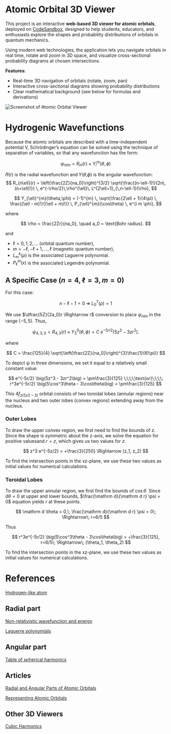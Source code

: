 # Atomic Orbital 3D Viewer
This project is an interactive **web-based 3D viewer for atomic orbitals**, deployed on [CodeSandbox](https://fwnlyk-5173.csb.app/), designed to help students, educators, and enthusiasts explore the shapes and probability distributions of orbitals in quantum mechanics. 

Using modern web technologies, the application lets you navigate orbitals in real time, rotate and zoom in 3D space, and visualize cross-sectional probability diagrams at chosen intersections.

**Features**:
- Real-time 3D navigation of orbitals (rotate, zoom, pan)
- Interactive cross-sectional diagrams showing probability distributions
- Clear mathematical background (see below for formulas and derivations)

![Screenshot of Atomic Orbital Viewer](https://github.com/TaqBostan/content/blob/main/atomic-orbital-viewer.png?raw=true)

# Hydrogenic Wavefunctions

Because the atomic orbitals are described with a time-independent potential V, Schrödinger’s equation can be solved using the technique of separation of variables, so that any wavefunction has the form:

$$ \psi_{nlm} = R_{nl}(r)\times Y_{l}^{m}(\theta,\phi) $$

𝑅⁡(𝑟) is the radial wavefunction and 𝑌⁡(𝜃,𝜙) is the angular wavefunction:
$$
R_{n\ell}(r) =
\left(\frac{2Z}{na_0}\right)^{3/2}
\sqrt{\frac{(n-\ell-1)!}{2n\,(n+\ell)!}}
\, e^{-\rho/2}\,\rho^{\ell}\,
L^{2\ell+1}_{\,n-\ell-1}(\rho),
$$

$$
Y_{\ell}^{m}(\theta,\phi) =
(-1)^{m} \,
\sqrt{\frac{2\ell + 1}{4\pi} \, \frac{(\ell - m)!}{(\ell + m)!}}
\, P_{\ell}^{m}(\cos\theta) \, e^{i m \phi},
$$

where

$$
\rho = \frac{2Zr}{na_0}, \quad
a_0 = \text{Bohr radius}.
$$

and

- $\ell = 0, 1, 2, \dots$ (orbital quantum number),
- $m = -\ell, -\ell+1, \dots, \ell$ (magnetic quantum number),
- $L^{k}_{m}(\rho)$ is the associated Laguerre polynomial.
- $P_{\ell}^{m}(x)$ is the associated Legendre polynomial.

## A Specific Case $`(n = 4, \ell = 3, m = 0)`$

For this case:

$$
n - \ell - 1 = 0 \;\Rightarrow\; L^{7}_{0}(\rho) = 1
$$

We use $`\dfrac{5Z}{2a_0}r \Rightarrow r`$ conversion to place $\psi_{nlm}$ in the range $`(-5, 5)`$. Thus,

$$
\psi_{4,3,0} = R_{4,3}(r)\times Y_{3}^{0}(\theta,\phi) =
C\;e^{-5r/2} \big(5z^3 - 3zr^2\big).
$$

where

$$
C =
\frac{125}{4}
\sqrt{\left(\frac{2Z}{na_0}\right)^{3}\frac{1}{6!\pi}}
$$

To depict $\psi$ in three dimensions, we set it equal to a relatively small constant value:

$$
e^{-5r/2} \big(5z^3 - 3zr^2\big) = \pm\frac{3}{125} \;\;\;\;\text{or}\;\;\;\;
r^3e^{-5r/2} \big(5\cos^3\theta - 3\cos\theta\big) = \pm\frac{3}{125}
$$

This $4f_{z(5z2−3)}$ orbital consists of two toroidal lobes (annular regions) near the nucleus and two outer lobes (convex regions) extending away from the nucleus. 

### Outer Lobes

To draw the upper convex region, we first need to find the bounds of $z$. Since the shape is symmetric about the z-axis, we solve the equation for positive values ​​and $r = z$, which gives us two values ​​for $z$.

$$
z^3 e^{-5z/2} = +\frac{3}{250}
 \Rightarrow (z_1, z_2)
$$

To find the intersection points in the xz-plane, we use these two values ​​as initial values ​​for numerical calculations.

### Toroidal Lobes

To draw the upper annular region, we first find the bounds of $\cos\theta$. Since $\mathrm d \theta = 0$ at upper and lower bounds, $\frac{\mathrm d}{\mathrm d r} \psi = 0$ equation yields $r$ at these points.

$$
\mathrm d \theta = 0,\; \frac{\mathrm d}{\mathrm d r} \psi = 0\; \Rightarrow\; r=6/5
$$

Thus

$$
r^3e^{-5r/2} \big(5\cos^3\theta - 3\cos\theta\big) = +\frac{3}{125}, r=6/5\; \Rightarrow\; (\theta_1, \theta_2)
$$

To find the intersection points in the xz-plane, we use these two values ​​as initial values ​​for numerical calculations.


# References
[Hydrogen-like atom](https://en.wikipedia.org/wiki/Hydrogen-like_atom)

## Radial part
[Non-relativistic wavefunction and energy](https://en.wikipedia.org/wiki/Hydrogen-like_atom#Non-relativistic_wavefunction_and_energy)

[Laguerre polynomials](https://en.wikipedia.org/wiki/Laguerre_polynomials#Recursive_definition,_closed_form,_and_generating_function)

## Angular part
[Table of spherical harmonics](https://en.wikipedia.org/wiki/Table_of_spherical_harmonics)

## Articles
[ Radial and Angular Parts of Atomic Orbitals](https://chem.libretexts.org/Bookshelves/Physical_and_Theoretical_Chemistry_Textbook_Maps/Supplemental_Modules_(Physical_and_Theoretical_Chemistry)/Quantum_Mechanics/10%3A_Multi-electron_Atoms/Radial_and_Angular_Parts_of_Atomic_Orbitals)

[Representing Atomic Orbitals](https://chemistry.tcd.ie/staff/people/sd/lectures/MO_lecture_course-2.pdf)

## Other 3D Viewers
[Cubic Harmonics](https://www.cond-mat.de/teaching/QM/JSim/spherharm.html)